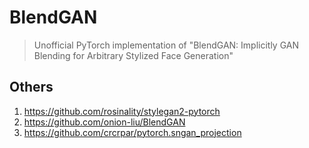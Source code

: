 # BlendGAN
> Unofficial PyTorch implementation of "BlendGAN: Implicitly GAN Blending for Arbitrary Stylized Face Generation"

## Others
1. https://github.com/rosinality/stylegan2-pytorch
2. https://github.com/onion-liu/BlendGAN
3. https://github.com/crcrpar/pytorch.sngan_projection